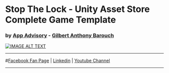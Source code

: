 
# Stop The Lock - Unity Asset Store Complete Game Template
### by  [App Advisory][FacebookFanPage] - [Gilbert Anthony Barouch][Linkedin]

[![IMAGE ALT TEXT](http://img.youtube.com/vi/TTCO16d-R04/0.jpg)](http://www.youtube.com/watch?v=TTCO16d-R04 " Spring Pong Unity Asset Store Preview")

-----

#[Facebook Fan Page][FacebookFanPage] | [Linkedin][Linkedin] | [Youtube Channel][YoutubeChannel]


----

[AssetStoreLink]: http://u3d.as/mW1
[AndroidLink]: https://dl.dropboxusercontent.com/u/8289407/PopTheLock/ANDROID.apk
[AmazonLink]: http://www.amazon.fr/dp/B01DPUKYV6
[FacebookLink]:https://dl.dropboxusercontent.com/u/8289407/PopTheLock/webGL/index.html
[Linkedin]:   https://www.linkedin.com/in/ganbarouch
[FacebookFanPage]:   https://facebook.com/appadvisory
[YoutubeChannel]:   https://www.youtube.com/channel/UC5cMgK5r_rzTiarF-So3Rtg?spfreload=5
